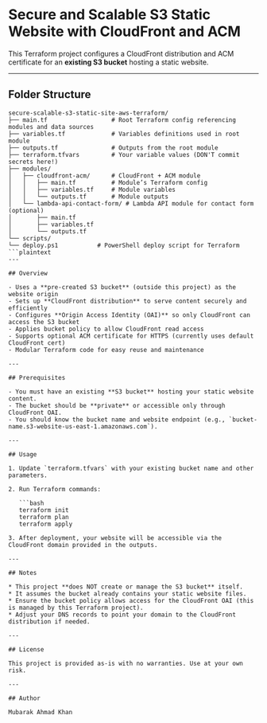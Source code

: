 # Secure and Scalable S3 Static Website with CloudFront and ACM

This Terraform project configures a CloudFront distribution and ACM certificate for an **existing S3 bucket** hosting a static website.

---

## Folder Structure

```plaintext
secure-scalable-s3-static-site-aws-terraform/
├── main.tf                  # Root Terraform config referencing modules and data sources
├── variables.tf             # Variables definitions used in root module
├── outputs.tf               # Outputs from the root module
├── terraform.tfvars         # Your variable values (DON'T commit secrets here!)
├── modules/
│   ├── cloudfront-acm/      # CloudFront + ACM module
│   │   ├── main.tf          # Module’s Terraform config
│   │   ├── variables.tf     # Module variables
│   │   └── outputs.tf       # Module outputs
│   └── lambda-api-contact-form/ # Lambda API module for contact form (optional)
│       ├── main.tf
│       ├── variables.tf
│       └── outputs.tf
└── scripts/
└── deploy.ps1           # PowerShell deploy script for Terraform
```plaintext
---

## Overview

- Uses a **pre-created S3 bucket** (outside this project) as the website origin
- Sets up **CloudFront distribution** to serve content securely and efficiently
- Configures **Origin Access Identity (OAI)** so only CloudFront can access the S3 bucket
- Applies bucket policy to allow CloudFront read access
- Supports optional ACM certificate for HTTPS (currently uses default CloudFront cert)
- Modular Terraform code for easy reuse and maintenance

---

## Prerequisites

- You must have an existing **S3 bucket** hosting your static website content.
- The bucket should be **private** or accessible only through CloudFront OAI.
- You should know the bucket name and website endpoint (e.g., `bucket-name.s3-website-us-east-1.amazonaws.com`).

---

## Usage

1. Update `terraform.tfvars` with your existing bucket name and other parameters.

2. Run Terraform commands:

   ```bash
   terraform init
   terraform plan
   terraform apply

3. After deployment, your website will be accessible via the CloudFront domain provided in the outputs.

---

## Notes

* This project **does NOT create or manage the S3 bucket** itself.
* It assumes the bucket already contains your static website files.
* Ensure the bucket policy allows access for the CloudFront OAI (this is managed by this Terraform project).
* Adjust your DNS records to point your domain to the CloudFront distribution if needed.

---

## License

This project is provided as-is with no warranties. Use at your own risk.

---

## Author

Mubarak Ahmad Khan
